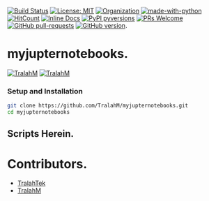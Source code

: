 
[![Build Status](https://travis-ci.com/TralahM/myjupternotebooks.svg?branch=master)](https://travis-ci.com/TralahM/myjupternotebooks)
[![License: MIT](https://img.shields.io/badge/License-MIT-red.svg)](https://opensource.org/licenses/MIT)
[![Organization](https://img.shields.io/badge/Org-TralahTek-blue.svg)](https://github.com/TralahTek)
[![made-with-python](https://img.shields.io/badge/Made%20with-Python-1f425f.svg)](https://www.python.org/)
[![HitCount](http://hits.dwyl.io/TralahM/myjupternotebooks.svg)](http://dwyl.io/TralahM/myjupternotebooks)
[![Inline Docs](http://inch-ci.org/github/TralahM/myjupternotebooks.svg?branch=master)](http://inch-ci.org/github/TralahM/myjupternotebooks)
[![PyPI pyversions](https://img.shields.io/pypi/pyversions/ansicolortags.svg)](https://pypi.python.org/pypi/ansicolortags/)
[![PRs Welcome](https://img.shields.io/badge/PRs-welcome-brightgreen.svg?style=flat-square)](https://github.com/TralahM/pull/)
[![GitHub pull-requests](https://img.shields.io/github/issues-pr/Naereen/StrapDown.js.svg)](https://gitHub.com/TralahM/myjupternotebooks/pull/)
[![GitHub version](https://badge.fury.io/gh/Naereen%2FStrapDown.js.svg)](https://github.com/TralahM/myjupternotebooks).

# myjupternotebooks.


[![TralahM](https://img.shields.io/badge/Developer-TralahM-blue.svg?style=for-the-badge)](https://github.com/TralahM)
[![TralahM](https://img.shields.io/badge/Maintainer-TralahM-green.svg?style=for-the-badge)](https://github.com/TralahM)

### Setup and Installation

```Bash
git clone https://github.com/TralahM/myjupternotebooks.git
cd myjupternotebooks
```

## Scripts Herein.



# Contributors.

* [TralahTek](https://github.com/TralahTek)
* [TralahM](https://github.com/TralahM)
